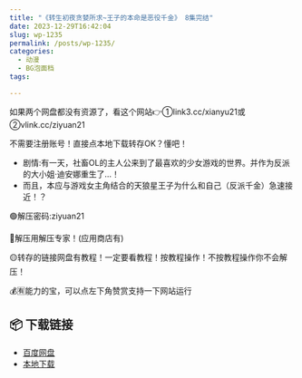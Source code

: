 ```yaml
---
title: "《转生初夜贪婪所求~王子的本命是恶役千金》 8集完结"
date: 2023-12-29T16:42:04
slug: wp-1235
permalink: /posts/wp-1235/
categories:
  - 动漫
  - BG泡面档
tags:

---
```


如果两个网盘都没有资源了，看这个网站👉①link3.cc/xianyu21或②vlink.cc/ziyuan21

不需要注册账号！直接点本地下载转存OK？懂吧！

*   剧情:有一天，社畜OL的主人公来到了最喜欢的少女游戏的世界。并作为反派的大小姐·迪安娜重生了…！
*   而且，本应与游戏女主角结合的天狼星王子为什么和自己（反派千金）急速接近！？

🟢解压密码:ziyuan21

🔵解压用解压专家！(应用商店有)

🟡转存的链接网盘有教程！一定要看教程！按教程操作！不按教程操作你不会解压！

💰🈶能力的宝，可以点左下角赞赏支持一下网站运行

## 📦 下载链接
- [百度网盘](https://blziyuan21.com/pay-download/1235?key=5a7ff5e201&down_id=0)
- [本地下载](https://blziyuan21.com/pay-download/1235?key=5a7ff5e201&down_id=1)

